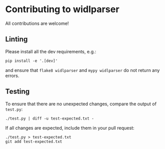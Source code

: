 Contributing to widlparser
==========================

All contributions are welcome!

Linting
-------

Please install all the dev requirements, e.g.:

    pip install -e '.[dev]'

and ensure that `flake8 widlparser` and `mypy widlparser` do not return any errors.


Testing
-------

To ensure that there are no unexpected changes, compare the output of `test.py`:

    ./test.py | diff -u test-expected.txt -

If all changes are expected, include them in your pull request:

    ./test.py > test-expected.txt
    git add test-expected.txt